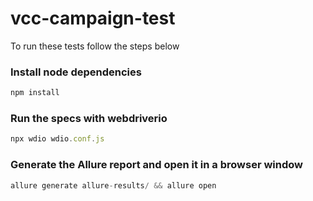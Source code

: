 # vcc-campaign-test

To run these tests follow the steps below


### Install node dependencies
```javascript
npm install
```

### Run the specs with webdriverio
```javascript
npx wdio wdio.conf.js
```

### Generate the Allure report and open it in a browser window
```javascript
allure generate allure-results/ && allure open
```
